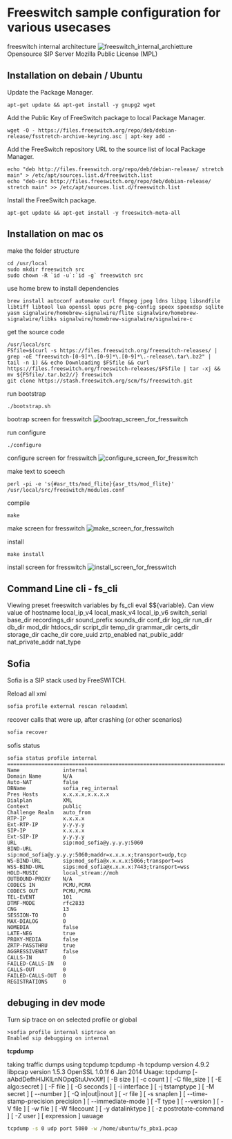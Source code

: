 # Freeswitch sample configuration for various usecases

freeswitch internal architecture  ![freeswitch_internal_archietture](https://altanaitelecom.files.wordpress.com/2012/05/freeswitch.png?w=500)
Opensource SIP Server 
Mozilla Public License (MPL)

## Installation on debain / Ubuntu

Update the Package Manager.
```
apt-get update && apt-get install -y gnupg2 wget
```

Add the Public Key of FreeSwitch package to local Package Manager.
```
wget -O - https://files.freeswitch.org/repo/deb/debian-release/fsstretch-archive-keyring.asc | apt-key add -
```

Add the FreeSwitch repository URL to the source list of local Package Manager.
```
echo "deb http://files.freeswitch.org/repo/deb/debian-release/ stretch main" > /etc/apt/sources.list.d/freeswitch.list
echo "deb-src http://files.freeswitch.org/repo/deb/debian-release/ stretch main" >> /etc/apt/sources.list.d/freeswitch.list
```

Install the FreeSwitch package.
```
apt-get update && apt-get install -y freeswitch-meta-all 
```

## Installation on mac os 

make the folder structure 
```
cd /usr/local      
sudo mkdir freeswitch src  
sudo chown -R `id -u`:`id -g` freeswitch src
```
use home brew to install dependencies 
```
brew install autoconf automake curl ffmpeg jpeg ldns libpq libsndfile libtiff libtool lua openssl opus pcre pkg-config speex speexdsp sqlite yasm signalwire/homebrew-signalwire/flite signalwire/homebrew-signalwire/libks signalwire/homebrew-signalwire/signalwire-c
```

get the source code 
```
/usr/local/src
FSfile=$(curl -s https://files.freeswitch.org/freeswitch-releases/ | grep -oE "freeswitch-[0-9]*\.[0-9]*\.[0-9]*\.-release\.tar\.bz2" | tail -n 1) && echo Downloading $FSfile && curl https://files.freeswitch.org/freeswitch-releases/$FSfile | tar -xj && mv ${FSfile/.tar.bz2//} freeswitch
git clone https://stash.freeswitch.org/scm/fs/freeswitch.git
```

run bootstrap 
```
./bootstrap.sh
```
bootrap screen for fresswitch ![bootrap_screen_for_fresswitch](https://altanaitelecom.files.wordpress.com/2012/05/freeswitch.png?w=500)

run configure
```
./configure
```
configure screen for fresswitch ![configure_screen_for_fresswitch](https://altanaitelecom.files.wordpress.com/2012/05/freeswitch.png?w=500)

make text to soeech
```
perl -pi -e 's{#asr_tts/mod_flite}{asr_tts/mod_flite}' /usr/local/src/freeswitch/modules.conf
```

compile
```
make 
```
make screen for fresswitch ![make_screen_for_fresswitch](https://altanaitelecom.files.wordpress.com/2012/05/freeswitch.png?w=500)

install
```
make install 
```
install screen for fresswitch ![install_screen_for_fresswitch](https://altanaitelecom.files.wordpress.com/2012/05/freeswitch.png?w=500)

## Command Line cli - fs_cli
Viewing preset freeswitch variables by fs_cli eval $${variable}.  Can view value of 
hostname
local_ip_v4
local_mask_v4
local_ip_v6
switch_serial
base_dir
recordings_dir
sound_prefix
sounds_dir
conf_dir
log_dir
run_dir
db_dir
mod_dir
htdocs_dir
script_dir
temp_dir
grammar_dir
certs_dir
storage_dir
cache_dir
core_uuid
zrtp_enabled
nat_public_addr
nat_private_addr
nat_type

## Sofia 
Sofia is a SIP stack used by FreeSWITCH.

Reload all xml
```sh
sofia profile external rescan reloadxml
```

recover calls that were up, after crashing (or other scenarios)
```sh
sofia recover
```

sofis status
```
sofia status profile internal
=================================================================================================
Name              internal
Domain Name       N/A
Auto-NAT          false
DBName            sofia_reg_internal
Pres Hosts        x.x.x.x,x.x.x.x
Dialplan          XML
Context           public
Challenge Realm   auto_from
RTP-IP            x.x.x.x
Ext-RTP-IP        y.y.y.y
SIP-IP            x.x.x.x
Ext-SIP-IP        y.y.y.y
URL               sip:mod_sofia@y.y.y.y:5060
BIND-URL          sip:mod_sofia@y.y.y.y:5060;maddr=x.x.x.x;transport=udp,tcp
WS-BIND-URL       sip:mod_sofia@x.x.x.x:5066;transport=ws
WSS-BIND-URL      sips:mod_sofia@x.x.x.x:7443;transport=wss
HOLD-MUSIC        local_stream://moh
OUTBOUND-PROXY    N/A
CODECS IN         PCMU,PCMA
CODECS OUT        PCMU,PCMA
TEL-EVENT         101
DTMF-MODE         rfc2833
CNG               13
SESSION-TO        0
MAX-DIALOG        0
NOMEDIA           false
LATE-NEG          true
PROXY-MEDIA       false
ZRTP-PASSTHRU     true
AGGRESSIVENAT     false
CALLS-IN          0
FAILED-CALLS-IN   0
CALLS-OUT         0
FAILED-CALLS-OUT  0
REGISTRATIONS     0
```

## debuging in dev mode 

Turn sip trace on on selected profile or global
```
>sofia profile internal siptrace on
Enabled sip debugging on internal
```

**tcpdump**

taking traffic dumps using tcpdump
tcpdump -h
tcpdump version 4.9.2
libpcap version 1.5.3
OpenSSL 1.0.1f 6 Jan 2014
Usage: tcpdump [-aAbdDefhHIJKlLnNOpqStuUvxX#] 
[ -B size ] 
[ -c count ]
[ -C file_size ] 
[ -E algo:secret ] 
[ -F file ] 
[ -G seconds ]
[ -i interface ] 
[ -j tstamptype ] 
[ -M secret ] 
[ --number ]
[ -Q in|out|inout ]
[ -r file ] 
[ -s snaplen ] 
[ --time-stamp-precision precision ]
[ --immediate-mode ] 
[ -T type ] 
[ --version ] 
[ -V file ]
[ -w file ] 
[ -W filecount ] 
[ -y datalinktype ] 
[ -z postrotate-command ]
[ -Z user ] 
[ expression ]
uauage 
```sh
tcpdump -s 0 udp port 5080 -w /home/ubuntu/fs_pbx1.pcap
```
